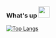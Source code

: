 ### What's up <img src="https://raw.githubusercontent.com/MartinHeinz/MartinHeinz/master/wave.gif" width="30px">
[![Top Langs](https://github-readme-stats.vercel.app/api/top-langs/?username=expIoits)](https://github.com/anuraghazra/github-readme-stats)



